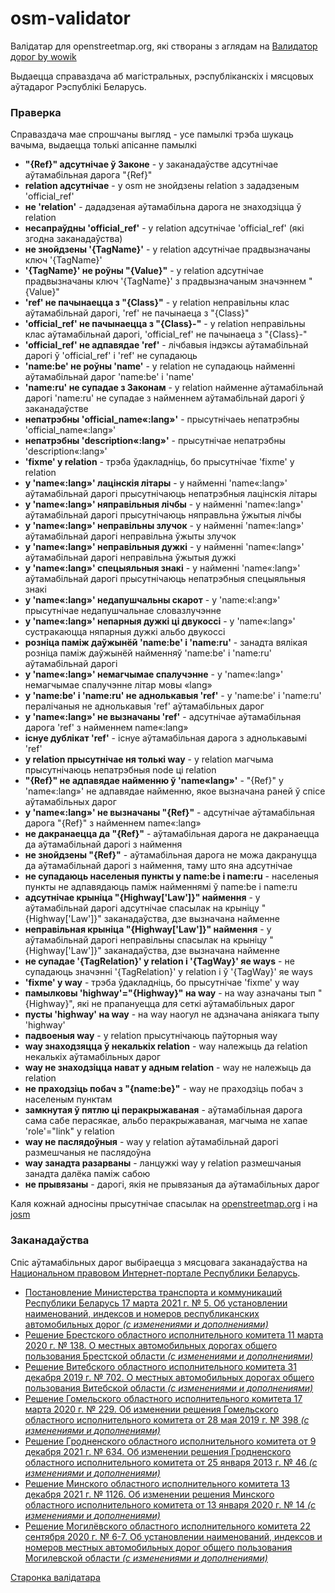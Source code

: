 # osm-validator

Валідатар для openstreetmap.org, які створаны з аглядам на [Валидатор дорог by wowik](http://wowik.byethost7.com/routes/by)

Выдаецца справаздача аб магістральных, рэспубліканскіх і мясцовых аўтадарог Рэспублікі Беларусь.


### Праверка

Справаздача мае спрошчаны выгляд - усе памылкі трэба шукаць вачыма, выдаецца толькі апісанне памылкі

* **"{Ref}" адсутнічае ў Законе** - у заканадаўстве адсутнічае аўтамабільная дарога "{Ref}"
* **relation адсутнічае** - у osm не знойдзены relation з зададзеным 'official_ref'
* **не 'relation'** - дададзеная аўтамабільна дарога не знаходзіцца ў relation
* **несапраўдны 'official_ref'** - у relation адсутнічае 'official_ref' (які згодна заканадаўства)
* **не знойдзены '{TagName}'** - у relation адсутнічае прадвызначаны ключ '{TagName}'
* **'{TagName}' не роўны "{Value}"** - у relation адсутнічае прадвызначаны ключ '{TagName}' з прадвызначаным значэннем "{Value}"
* **'ref' не пачынаецца з "{Class}"** - у relation неправільны клас аўтамабільнай дарогі, 'ref' не пачынаеца з "{Class}"
* **'official_ref' не пачынаецца з "{Class}-"** - у relation неправільны клас аўтамабільнай дарогі, 'official_ref' не пачынаеца з "{Class}-"
* **'official_ref' не адпавядае 'ref'** - лічбавыя індэксы аўтамабільнай дарогі ў 'official_ref' і 'ref' не супадаюць
* **'name:be' не роўны 'name'** - у relation не супадаюць найменні аўтамабільнай дарог 'name:be' і 'name'
* **'name:ru' не супадае з Законам** - у relation найменне аўтамабільнай дарогі 'name:ru' не супадае з найменнем аўтамабільнай дарогі ў заканадаўстве
* **непатрэбны 'official_name«:lang»'** - прысутнічаеь непатрэбны 'official_name«:lang»'
* **непатрэбны 'description«:lang»'** - прысутнічае непатрэбны 'description«:lang»'
* **'fixme' у relation** - трэба ўдакладніць, бо прысутнічае 'fixme' у relation
* **у 'name«:lang»' лацінскія літары** - у найменні 'name«:lang»' аўтамабільнай дарогі прысутнічаюць непатрэбныя лацінскія літары
* **у 'name«:lang»' няправільныя лічбы** - у найменні 'name«:lang»' аўтамабільнай дарогі прысутнічаюць няправльна ўжытыя лічбы
* **у 'name«:lang»' неправільны злучок** - у найменні 'name«:lang»' аўтамабільнай дарогі неправільна ўжыты злучок
* **у 'name«:lang»' неправільныя дужкі** - у найменні 'name«:lang»' аўтамабільнай дарогі неправільна ўжытыя дужкі
* **у 'name«:lang»' спецыяльныя знакі** - у найменні 'name«:lang»' аўтамабільнай дарогі прысутнічаюць непатрэбныя спецыяльныя знакі
* **у 'name«:lang»' недапушчальны скарот** - у 'name:«l:ang»' прысутнічае недапушчальнае словазлучэнне
* **у 'name«:lang»' непарныя дужкі ці двукоссі** - у 'name«:lang»' сустракаюцца няпарныя дужкі альбо двукоссі
* **розніца паміж даўжынёй 'name:be' і 'name:ru'** - занадта вялікая розніца паміж даўжынёй найменняў 'name:be' і 'name:ru' аўтамабільнай дарогі
* **у 'name«:lang»' немагчымае спалучэнне** - у 'name«:lang»' немагчымае спалучэнне літар мовы «lang»
* **у 'name:be' і 'name:ru' не аднолькавыя 'ref'** - у 'name:be' і 'name:ru' пералічаныя не аднолькавыя 'ref' аўтамабільных дарог
* **у 'name«:lang»' не вызначаны 'ref'** - адсутнічае аўтамабільная дарога 'ref' з найменнем name«:lang»
* **існуе дублікат 'ref'** - існуе аўтамабільная дарога з аднолькавымі 'ref'
* **у relation прысутнічае ня толькі way** - у relation магчыма прысутнічаюць непатрэбныя node ці relation
* **"{Ref}" не адпавядае найменню ў 'name«lang»'** - "{Ref}" у 'name«:lang»' не адпавядае найменню, якое вызначана раней ў спісе аўтамабільных дарог
* **у 'name«:lang»' не вызначаны "{Ref}"** - адсутнічае аўтамабільная дарога "{Ref}" з найменнем name«:lang»
* **не дакранаецца да "{Ref}"** - аўтамабільная дарога не дакранаецца да аўтамабільнай дарогі з наймення
* **не знойдзены "{Ref}"** - аўтамабільная дарога не можа дакрануцца да аўтамабільнай дарогі з наймення, таму што яна адсутнічае
* **не супадаюць населеныя пункты у name:be і name:ru** - населеныя пункты не адпавядаюць паміж найменнямі ў name:be і name:ru
* **адсутнічае крыніца "{Highway['Law']}" наймення** - у аўтамабільнай дарогі адсутнічае спасылак на крыніцу "{Highway['Law']}" заканадаўства, дзе вызначана найменне
* **неправільная крыніца "{Highway['Law']}" наймення** - у аўтамабільнай дарогі неправільны спасылак на крыніцу "{Highway['Law']}" заканадаўства, дзе вызначана найменне
* **не супадае '{TagRelation}' у relation і '{TagWay}' яе ways** - не супадаюць значэнні '{TagRelation}' у relation і ў '{TagWay}' яе ways
* **'fixme' у way** - трэба ўдакладніць, бо прысутнічае 'fixme' у way
* **памылковы 'highway'="{Highway}" на way** - на way азначаны тып "{Highway}", які не прапануецца для сеткі аўтамабільных дарог
* **пусты 'highway' на way** - на way наогул не адзначана аніякага тыпу 'highway'
* **падвоеныя way** - у relation прысутнічаюць паўторныя way
* **way знаходзяцца ў некалькіх relation** - way належыць да relation некалькіх аўтамабільных дарог
* **way не знаходзіцца нават у адным relation** - way не належыць да relation
* **не праходзіць побач з "{name:be}"** - way не праходзіць побач з населеным пунктам
* **замкнутая ў пятлю ці перакрыжаваная** - аўтамабільная дарога сама сабе перасякае, альбо перакрыжаваная, магчыма не хапае 'role'="link" у relation
* **way не паслядоўныя** - way у relation аўтамабільнай дарогі размешчаныя не паслядоўна
* **way занадта разарваны** - ланцужкі way у relation размешчаныя занадта далёка паміж сабою
* **не прывязаны** - дарогі, якія не прывязаныя да аўтамабільных дарог


Каля кожнай адносіны прысутнічае спасылак на [openstreetmap.org](https://openstreetmap.org/) і на [josm](https://josm.openstreetmap.de/)


### Заканадаўства

Спіс аўтамабільных дарог выбіраецца з мясцовага заканадаўства на [Национальном правовом Интернет-портале Республики Беларусь](https://pravo.by/).

* [Постановление Министерства транспорта и коммуникаций Республики Беларусь 17 марта 2021 г. № 5. Об установлении наименований, индексов и номеров республиканских автомобильных дорог _(с изменениями и дополнениями)_](https://pravo.by/document/?guid=3961&p0=W22136507)
* [Решение Брестского областного исполнительного комитета 11 марта 2020 г. № 138. О местных автомобильных дорогах общего пользования Брестской области _(с изменениями и дополнениями)_](https://pravo.by/document/?guid=3961&p0=R920b0101102)
* [Решение Витебского областного исполнительного комитета 31 декабря 2019 г. № 702. О местных автомобильных дорогах общего пользования Витебской области _(с изменениями и дополнениями)_](https://pravo.by/document/?guid=3961&p0=R920v0100547)
* [Решение Гомельского областного исполнительного комитета 17 марта 2020 г. № 229. Об изменении решения Гомельского областного исполнительного комитета от 28 мая 2019 г. № 398 _(с изменениями и дополнениями)_](https://pravo.by/document/?guid=3961&p0=R920g0101937)
* [Решение Гродненского областного исполнительного комитета от 9 декабря 2021 г. № 634. Об изменении решения Гродненского областного исполнительного комитета от 25 января 2013 г. № 46 _(с изменениями и дополнениями)_](https://pravo.by/document/?guid=3961&p0=R921r0112733)
* [Решение Минского областного исполнительного комитета 13 декабря 2021 г. № 1126. Об изменении решения Минского областного исполнительного комитета от 13 января 2020 г. № 14 _(с изменениями и дополнениями)_](https://pravo.by/document/?guid=3961&p0=R920n0100086)
* [Решение Могилёвского областного исполнительного комитета 22 сентября 2020 г. № 6-7. Об установлении наименований, индексов и номеров местных автомобильных дорог общего пользования Могилевской области _(с изменениями и дополнениями)_](https://pravo.by/document/?guid=3961&p0=R920m0104900)


[Старонка валідатара](http://osm-validator.lidacity.by/)
